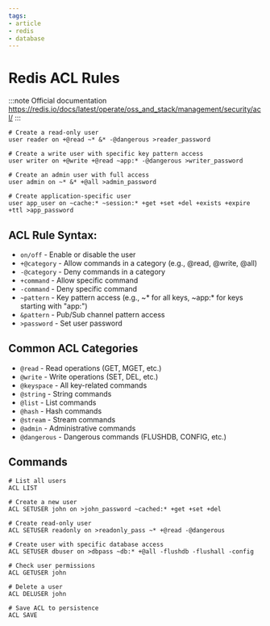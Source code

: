 ```yaml
---
tags:
- article
- redis
- database
---
```


# Redis ACL Rules

:::note Official documentation
https://redis.io/docs/latest/operate/oss_and_stack/management/security/acl/
:::

```
# Create a read-only user
user reader on +@read ~* &* -@dangerous >reader_password

# Create a write user with specific key pattern access
user writer on +@write +@read ~app:* -@dangerous >writer_password

# Create an admin user with full access
user admin on ~* &* +@all >admin_password

# Create application-specific user
user app_user on ~cache:* ~session:* +get +set +del +exists +expire +ttl >app_password
```

## ACL Rule Syntax:

- `on/off` - Enable or disable the user
- `+@category` - Allow commands in a category (e.g., @read, @write, @all)
- `-@category` - Deny commands in a category
- `+command` - Allow specific command
- `-command` - Deny specific command
- `~pattern` - Key pattern access (e.g., ~* for all keys, ~app:* for keys starting with "app:")
- `&pattern` - Pub/Sub channel pattern access
- `>password` - Set user password

## Common ACL Categories

- `@read` - Read operations (GET, MGET, etc.)
- `@write` - Write operations (SET, DEL, etc.)
- `@keyspace` - All key-related commands
- `@string` - String commands
- `@list` - List commands
- `@hash` - Hash commands
- `@stream` - Stream commands
- `@admin` - Administrative commands
- `@dangerous` - Dangerous commands (FLUSHDB, CONFIG, etc.)

## Commands

```
# List all users
ACL LIST

# Create a new user
ACL SETUSER john on >john_password ~cached:* +get +set +del

# Create read-only user
ACL SETUSER readonly on >readonly_pass ~* +@read -@dangerous

# Create user with specific database access
ACL SETUSER dbuser on >dbpass ~db:* +@all -flushdb -flushall -config

# Check user permissions
ACL GETUSER john

# Delete a user
ACL DELUSER john

# Save ACL to persistence
ACL SAVE

```
